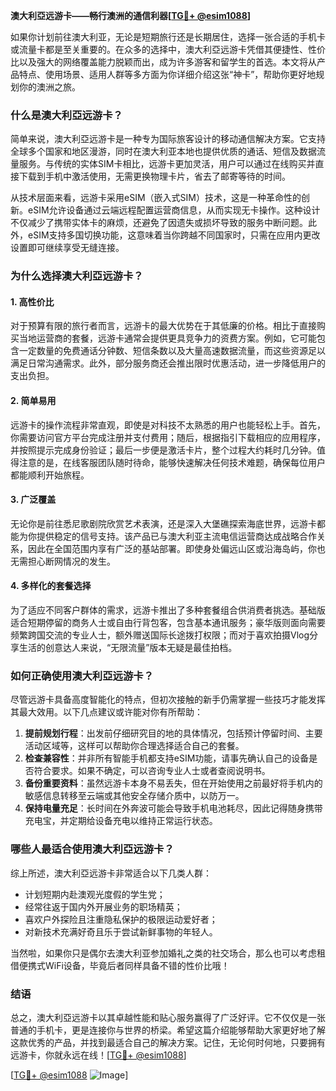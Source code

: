 **澳大利亞远游卡——畅行澳洲的通信利器[[TG💪+ @esim1088](https://t.me/s/esim1088)]**

如果你计划前往澳大利亚，无论是短期旅行还是长期居住，选择一张合适的手机卡或流量卡都是至关重要的。在众多的选择中，澳大利亞远游卡凭借其便捷性、性价比以及强大的网络覆盖能力脱颖而出，成为许多游客和留学生的首选。本文将从产品特点、使用场景、适用人群等多方面为你详细介绍这张“神卡”，帮助你更好地规划你的澳洲之旅。

### **什么是澳大利亞远游卡？**

简单来说，澳大利亞远游卡是一种专为国际旅客设计的移动通信解决方案。它支持全球多个国家和地区漫游，同时在澳大利亚本地也提供优质的通话、短信及数据流量服务。与传统的实体SIM卡相比，远游卡更加灵活，用户可以通过在线购买并直接下载到手机中激活使用，无需更换物理卡片，省去了邮寄等待的时间。

从技术层面来看，远游卡采用eSIM（嵌入式SIM）技术，这是一种革命性的创新。eSIM允许设备通过云端远程配置运营商信息，从而实现无卡操作。这种设计不仅减少了携带实体卡的麻烦，还避免了因遗失或损坏导致的服务中断问题。此外，eSIM支持多国切换功能，这意味着当你跨越不同国家时，只需在应用内更改设置即可继续享受无缝连接。

### **为什么选择澳大利亞远游卡？**

#### **1. 高性价比**
对于预算有限的旅行者而言，远游卡的最大优势在于其低廉的价格。相比于直接购买当地运营商的套餐，远游卡通常会提供更具竞争力的资费方案。例如，它可能包含一定数量的免费通话分钟数、短信条数以及大量高速数据流量，而这些资源足以满足日常沟通需求。此外，部分服务商还会推出限时优惠活动，进一步降低用户的支出负担。

#### **2. 简单易用**
远游卡的操作流程非常直观，即使是对科技不太熟悉的用户也能轻松上手。首先，你需要访问官方平台完成注册并支付费用；随后，根据指引下载相应的应用程序，并按照提示完成身份验证；最后一步便是激活卡片，整个过程大约耗时几分钟。值得注意的是，在线客服团队随时待命，能够快速解决任何技术难题，确保每位用户都能顺利开始旅程。

#### **3. 广泛覆盖**
无论你是前往悉尼歌剧院欣赏艺术表演，还是深入大堡礁探索海底世界，远游卡都能为你提供稳定的信号支持。该产品已与澳大利亚主流电信运营商达成战略合作关系，因此在全国范围内享有广泛的基站部署。即使身处偏远山区或沿海岛屿，你也无需担心断网情况的发生。

#### **4. 多样化的套餐选择**
为了适应不同客户群体的需求，远游卡推出了多种套餐组合供消费者挑选。基础版适合短期停留的商务人士或自由行背包客，包含基本通讯服务；豪华版则面向需要频繁跨国交流的专业人士，额外赠送国际长途拨打权限；而对于喜欢拍摄Vlog分享生活的创意达人来说，“无限流量”版本无疑是最佳拍档。

### **如何正确使用澳大利亞远游卡？**

尽管远游卡具备高度智能化的特点，但初次接触的新手仍需掌握一些技巧才能发挥其最大效用。以下几点建议或许能对你有所帮助：

1. **提前规划行程**：出发前仔细研究目的地的具体情况，包括预计停留时间、主要活动区域等，这样可以帮助你合理选择适合自己的套餐。
2. **检查兼容性**：并非所有智能手机都支持eSIM功能，请事先确认自己的设备是否符合要求。如果不确定，可以咨询专业人士或者查阅说明书。
3. **备份重要资料**：虽然远游卡本身不易丢失，但在开始使用之前最好将手机内的敏感信息转移至云端或其他安全存储介质中，以防万一。
4. **保持电量充足**：长时间在外奔波可能会导致手机电池耗尽，因此记得随身携带充电宝，并定期给设备充电以维持正常运行状态。

### **哪些人最适合使用澳大利亞远游卡？**

综上所述，澳大利亞远游卡非常适合以下几类人群：
- 计划短期内赴澳观光度假的学生党；
- 经常往返于国内外开展业务的职场精英；
- 喜欢户外探险且注重隐私保护的极限运动爱好者；
- 对新技术充满好奇且乐于尝试新鲜事物的年轻人。

当然啦，如果你只是偶尔去澳大利亚参加婚礼之类的社交场合，那么也可以考虑租借便携式WiFi设备，毕竟后者同样具备不错的性价比哦！

### **结语**

总之，澳大利亞远游卡以其卓越性能和贴心服务赢得了广泛好评。它不仅仅是一张普通的手机卡，更是连接你与世界的桥梁。希望这篇介绍能够帮助大家更好地了解这款优秀的产品，并找到最适合自己的解决方案。记住，无论何时何地，只要拥有远游卡，你就永远在线！[[TG💪+ @esim1088](https://t.me/s/esim1088)]

[[TG💪+ @esim1088](https://t.me/s/esim1088) ![Image](https://i.postimg.cc/4NQfJmqS/Snipaste-2025-05-13-00-14-12.png)]